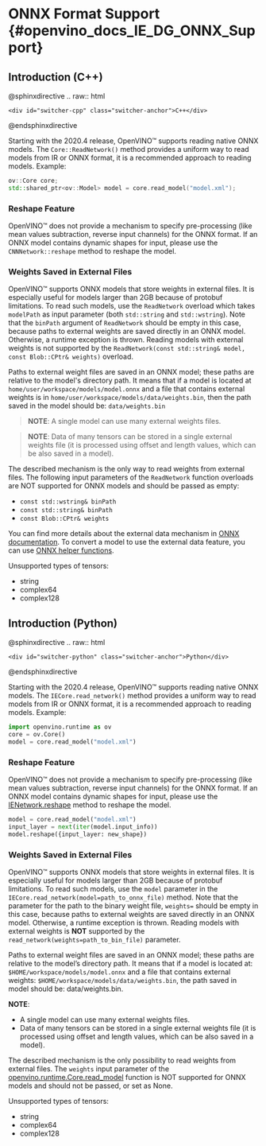 # ONNX Format Support {#openvino_docs_IE_DG_ONNX_Support}

## Introduction (C++)

@sphinxdirective
.. raw:: html

    <div id="switcher-cpp" class="switcher-anchor">C++</div>
@endsphinxdirective

Starting with the 2020.4 release, OpenVINO™ supports reading native ONNX models. The `Core::ReadNetwork()` method provides a uniform way to read models from IR or ONNX format, it is a recommended approach to reading models. Example:

```cpp
ov::Core core;
std::shared_ptr<ov::Model> model = core.read_model("model.xml");
```

### Reshape Feature
OpenVINO™ does not provide a mechanism to specify pre-processing (like mean values subtraction, reverse input channels) for the ONNX format. If an ONNX model contains dynamic shapes for input, please use the `CNNNetwork::reshape` method to reshape the model.

### Weights Saved in External Files

OpenVINO™ supports ONNX models that store weights in external files. It is especially useful for models larger than 2GB because of protobuf limitations. To read such models, use the `ReadNetwork` overload which takes `modelPath` as input parameter (both `std::string` and `std::wstring`). Note that the `binPath` argument of `ReadNetwork` should be empty in this case, because paths to external weights are saved directly in an ONNX model.
Otherwise, a runtime exception is thrown. Reading models with external weights is not supported by the `ReadNetwork(const std::string& model, const Blob::CPtr& weights)` overload.

Paths to external weight files are saved in an ONNX model; these paths are relative to the model's directory path.
It means that if a model is located at `home/user/workspace/models/model.onnx` and a file that contains external weights is in `home/user/workspace/models/data/weights.bin`, then the path saved in the model should be:
  `data/weights.bin`

> **NOTE**: A single model can use many external weights files.

> **NOTE**: Data of many tensors can be stored in a single external weights file (it is processed using offset and length values, which can be also saved in a model).

The described mechanism is the only way to read weights from external files. The following input parameters of the `ReadNetwork` function overloads are NOT supported for ONNX models and should be passed as empty:
* `const std::wstring& binPath`
* `const std::string& binPath`
* `const Blob::CPtr& weights`

You can find more details about the external data mechanism in [ONNX documentation](https://github.com/onnx/onnx/blob/master/docs/ExternalData.md).
To convert a model to use the external data feature, you can use [ONNX helper functions](https://github.com/onnx/onnx/blob/master/onnx/external_data_helper.py).

Unsupported types of tensors:
* string
* complex64
* complex128

## Introduction (Python)

@sphinxdirective
.. raw:: html

    <div id="switcher-python" class="switcher-anchor">Python</div>
@endsphinxdirective

Starting with the 2020.4 release, OpenVINO™ supports reading native ONNX models. The `IECore.read_network()` method provides a uniform way to read models from IR or ONNX format, it is a recommended approach to reading models. Example:

```python
import openvino.runtime as ov
core = ov.Core()
model = core.read_model("model.xml")
```

### Reshape Feature
OpenVINO™ does not provide a mechanism to specify pre-processing (like mean values subtraction, reverse input channels) for the ONNX format. If an ONNX model contains dynamic shapes for input, please use the [IENetwork.reshape](api/ie_python_api/_autosummary/openvino.inference_engine.IENetwork.html#openvino.inference_engine.IENetwork.reshape) method to reshape the model.

```python
model = core.read_model("model.xml")
input_layer = next(iter(model.input_info))
model.reshape({input_layer: new_shape})
```

### Weights Saved in External Files

OpenVINO™ supports ONNX models that store weights in external files. It is especially useful for models larger than 2GB because of protobuf limitations. To read such models, use the `model` parameter in the `IECore.read_network(model=path_to_onnx_file)` method. Note that the parameter for the path to the binary weight file, `weights=` should be empty in this case, because paths to external weights are saved directly in an ONNX model. Otherwise, a runtime exception is thrown. Reading models with external weights is **NOT** supported by the `read_network(weights=path_to_bin_file)` parameter.

Paths to external weight files are saved in an ONNX model; these paths are relative to the model’s directory path. It means that if a model is located at: `$HOME/workspace/models/model.onnx` and a file that contains external weights: `$HOME/workspace/models/data/weights.bin`, the path saved in model should be: data/weights.bin.

**NOTE**: 
* A single model can use many external weights files.
* Data of many tensors can be stored in a single external weights file (it is processed using offset and length values, which can be also saved in a model).

The described mechanism is the only possibility to read weights from external files. The `weights` input parameter of the [openvino.runtime.Core.read_model](https://docs.openvino.ai/latest/api/ie_python_api/_autosummary/openvino.runtime.Core.html#openvino.runtime.Core.read_model)
function is NOT supported for ONNX models and should not be passed, or set as None.

Unsupported types of tensors:
* string
* complex64
* complex128
